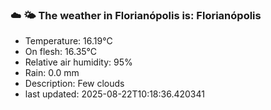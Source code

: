 ### ☁️ 🌤️  The weather in Florianópolis is: Florianópolis

- Temperature: 16.19°C
- On flesh: 16.35°C
- Relative air humidity: 95%
- Rain: 0.0 mm
- Description: Few clouds
- last updated: 2025-08-22T10:18:36.420341
